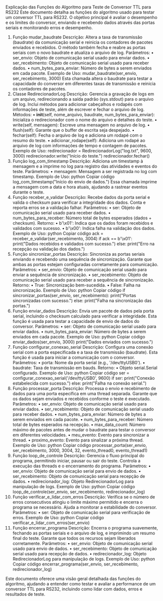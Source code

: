 Explicação das Funções do Algoritmo para Teste de Conversor TTL para RS232
Este documento detalha as funções do algoritmo usado para testar um conversor TTL para RS232. O objetivo principal é avaliar o desempenho e os limites do conversor, enviando e recebendo dados através das portas seriais e monitorando erros e desempenho.
1. Função mudar_baudrate
Descrição: Altera a taxa de transmissão (baudrate) da comunicação serial e reinicia os contadores de pacotes enviados e recebidos. O método também fecha e reabre as portas seriais com o novo baudrate e atualiza o arquivo de log.
Parâmetros:
    • ser_envio: Objeto de comunicação serial usado para enviar dados.
    • ser_recebimento: Objeto de comunicação serial usado para receber dados.
    • num_bytes_para_enviar: Número de bytes a serem enviados em cada pacote.
Exemplo de Uso:
mudar_baudrate(ser_envio, ser_recebimento, 3000)
Esta chamada altera o baudrate para testar a capacidade do conversor em diferentes taxas de transmissão e reinicia os contadores de pacotes.
2. Classe RedirecionadorLog
Descrição: Gerencia a gravação de logs em um arquivo, redirecionando a saída padrão (sys.stdout) para o arquivo de log. Inclui métodos para adicionar cabeçalhos e rodapés com informações de teste, além de escrever e fechar o arquivo de log.
Métodos:
    • __init__(self, nome_arquivo, baudrate, num_bytes_para_enviar): Inicializa o redirecionador com o nome do arquivo e detalhes do teste.
    • write(self, mensagem): Escreve uma mensagem no arquivo de log.
    • flush(self): Garante que o buffer de escrita seja despejado.
    • fechar(self): Fecha o arquivo de log e adiciona um rodapé com o resumo do teste.
    • adicionar_rodape(self): Adiciona um rodapé ao arquivo de log com informações de tempo e contagem de pacotes.
Exemplo de Uso:
redirecionador = RedirecionadorLog("log.txt", 9600, 3000)
redirecionador.write("Início do teste.")
redirecionador.fechar()
3. Função log_com_timestamp
Descrição: Adiciona um timestamp à mensagem e a imprime no log para registro das atividades e eventos do teste.
Parâmetros:
    • mensagem: Mensagem a ser registrada no log com timestamp.
Exemplo de Uso:
python
Copiar código
log_com_timestamp("Início do envio de dados.")
Essa chamada imprime a mensagem com a data e hora atuais, ajudando a rastrear eventos durante o teste.
4. Função receber_e_validar
Descrição: Recebe dados da porta serial e valida o checksum para verificar a integridade dos dados. Conta e reporta erros se a validação falhar.
Parâmetros:
    • ser: Objeto de comunicação serial usado para receber dados.
    • num_bytes_para_receber: Número total de bytes esperados (dados + checksum).
Retorno:
    • b'\x01': Indica que os dados foram recebidos e validados com sucesso.
    • b'\x00': Indica falha na validação dos dados.
Exemplo de Uso:
python
Copiar código
ack = receber_e_validar(ser_recebimento, 3004)
if ack == b'\x01':
    print("Dados recebidos e validados com sucesso.")
else:
    print("Erro na recepção ou validação dos dados.")
5. Função sincronizar_portas
Descrição: Sincroniza as portas seriais enviando e recebendo uma sequência de sincronização. Garante que ambas as portas estejam configuradas corretamente para comunicação.
Parâmetros:
    • ser_envio: Objeto de comunicação serial usado para enviar a sequência de sincronização.
    • ser_recebimento: Objeto de comunicação serial usado para receber a sequência de sincronização.
Retorno:
    • True: Sincronização bem-sucedida.
    • False: Falha na sincronização.
Exemplo de Uso:
python
Copiar código
if sincronizar_portas(ser_envio, ser_recebimento):
    print("Portas sincronizadas com sucesso.")
else:
    print("Falha na sincronização das portas.")
6. Função enviar_dados
Descrição: Envia um pacote de dados pela porta serial, incluindo o checksum calculado para verificar a integridade. Esta função é usada para testar a capacidade de envio de dados do conversor.
Parâmetros:
    • ser: Objeto de comunicação serial usado para enviar dados.
    • num_bytes_para_enviar: Número de bytes a serem enviados em cada pacote.
Exemplo de Uso:
python
Copiar código
enviar_dados(ser_envio, 3000)
print("Dados enviados com sucesso.")
7. Função configurar_conexao_serial
Descrição: Configura uma conexão serial com a porta especificada e a taxa de transmissão (baudrate). Esta função é usada para iniciar a comunicação com o conversor.
Parâmetros:
    • porta: Nome da porta serial (e.g., '/dev/ttyUSB0').
    • baudrate: Taxa de transmissão em bauds.
Retorno:
    • Objeto serial.Serial configurado.
Exemplo de Uso:
python
Copiar código
ser = configurar_conexao_serial('/dev/ttyUSB0', 9600)
if ser:
    print("Conexão estabelecida com sucesso.")
else:
    print("Falha na conexão serial.")
8. Função processar_porta
Descrição: Processa o envio e recebimento de dados para uma porta específica em uma thread separada. Garante que os dados sejam enviados e recebidos conforme o teste é executado.
Parâmetros:
    • ser_envio: Objeto de comunicação serial usado para enviar dados.
    • ser_recebimento: Objeto de comunicação serial usado para receber dados.
    • num_bytes_para_enviar: Número de bytes a serem enviados em cada pacote.
    • num_bytes_para_receber: Número total de bytes esperados na recepção.
    • max_data_count: Número máximo de pacotes antes de mudar o baudrate para testar o conversor em diferentes velocidades.
    • meu_evento: Evento para sincronizar a thread.
    • proximo_evento: Evento para sinalizar a próxima thread.
Exemplo de Uso:
python
Copiar código
processar_porta(ser_envio, ser_recebimento, 3000, 3004, 32, evento_thread0, evento_thread1)
9. Função loop_de_controle
Descrição: Gerencia o fluxo principal do programa, permitindo iniciar, pausar ou sair do teste. Controla a execução das threads e o encerramento do programa.
Parâmetros:
    • ser_envio: Objeto de comunicação serial para envio de dados.
    • ser_recebimento: Objeto de comunicação serial para recepção de dados.
    • redirecionador_log: Objeto RedirecionadorLog para manipulação de logs.
Exemplo de Uso:
python
Copiar código
loop_de_controle(ser_envio, ser_recebimento, redirecionador_log)
10. Função verificar_e_lidar_com_erros
Descrição: Verifica se o número de erros consecutivos atingiu o limite máximo permitido e encerra o programa se necessário. Ajuda a monitorar a estabilidade do conversor.
Parâmetros:
    • ser: Objeto de comunicação serial para verificação de erros.
Exemplo de Uso:
python
Copiar código
verificar_e_lidar_com_erros(ser_envio)
11. Função encerrar_programa
Descrição: Encerra o programa suavemente, fechando as portas seriais e o arquivo de log, e imprimindo um resumo final do teste. Garante que todos os recursos sejam liberados corretamente.
Parâmetros:
    • ser_envio: Objeto de comunicação serial usado para envio de dados.
    • ser_recebimento: Objeto de comunicação serial usado para recepção de dados.
    • redirecionador_log: Objeto RedirecionadorLog para manipulação de logs.
Exemplo de Uso:
python
Copiar código
encerrar_programa(ser_envio, ser_recebimento, redirecionador_log)

Este documento oferece uma visão geral detalhada das funções do algoritmo, ajudando a entender como testar e avaliar a performance de um conversor TTL para RS232, incluindo como lidar com dados, erros e resultados de teste.
